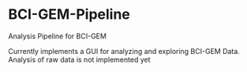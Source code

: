 BCI-GEM-Pipeline
================

Analysis Pipeline for BCI-GEM


Currently implements a GUI for analyzing and exploring BCI-GEM Data.
Analysis of raw data is not implemented yet
